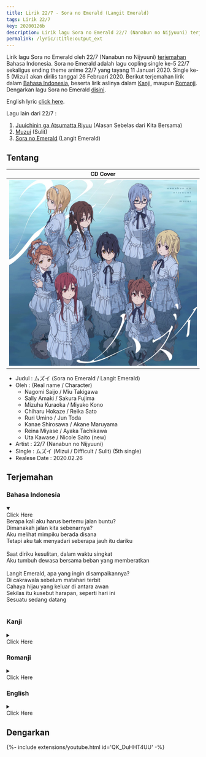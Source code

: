 ```yaml
---
title: Lirik 22/7 - Sora no Emerald (Langit Emerald)
tags: Lirik 22/7
key: 20200126b
description: Lirik lagu Sora no Emerald 22/7 (Nanabun no Nijyuuni) terjemahan Bahasa Indonesia. Sora no Emerald adalah lagu coupling single kelima 22/7 (Muzui).
permalink: /lyric/:title:output_ext
---
```


Lirik lagu Sora no Emerald oleh 22/7 (Nanabun no Nijyuuni) [terjemahan](#terjemahan) Bahasa Indonesia. Sora no Emerald adalah lagu copling single ke-5 22/7 sekaligus ending theme anime 22/7 yang tayang 11 Januari 2020. Single ke-5 (Mizui) akan dirilis tanggal 26 Februari 2020.<!--more--> Berikut terjemahan lirik dalam [Bahasa Indonesia](#bahasa-indonesia), beserta lirik aslinya dalam [Kanji](#kanji), maupun [Romanji](#romanji). Dengarkan lagu Sora no Emerald [disini](#dengarkan).

English lyric [click here](#english).

Lagu lain dari 22/7 :
1. [Juuichinin ga Atsumatta Riyuu](https://hakam.my.id/lyric/lirik-22-7-juuichinin-ga-atsumatta-riyuu.html) (Alasan Sebelas dari Kita Bersama)
2. [Muzui](https://hakam.my.id/lyric/lirik-22-7-muzui.html) (Sulit)
3. [Sora no Emerald](https://hakam.my.id/lyric/lirik-22-7-sora-no-emerald.html) (Langit Emerald)

## Tentang

| CD Cover |
| -------- |
| ![22/7 5th Single Limited Edition Type B](/assets/images/22-7-5th-single-type-b.jpg "22/7 5th Single Limited Edition Type B") |

- Judul : ムズイ (Sora no Emerald / Langit Emerald)
- Oleh : (Real name / Character)
	- Nagomi Saijo / Miu Takigawa
	- Sally Amaki / Sakura Fujima
    - Mizuha Kuraoka / Miyako Kono
    - Chiharu Hokaze / Reika Sato
    - Ruri Umino / Jun Toda
    - Kanae Shirosawa / Akane Maruyama
    - Reina Miyase / Ayaka Tachikawa
    - Uta Kawase / Nicole Saito (new)
- Artist : 22/7 (Nanabun no Nijyuuni)
- Single : ムズイ (Mizui / Difficult / Sulit) (5th single)
- Realese Date : 2020.02.26

## Terjemahan

### Bahasa Indonesia
<details open><summary><div class="button button--outline-error button--rounded my-2"><i class="fas fa-chevron-circle-down"></i> Click Here</div></summary>
Berapa kali aku harus bertemu jalan buntu?<br>
Dimanakah jalan kita sebenarnya?<br>
Aku melihat mimpiku berada disana<br>
Tetapi aku tak menyadari seberapa jauh itu dariku<br>
<br>
Saat diriku kesulitan, dalam waktu singkat<br>
Aku tumbuh dewasa bersama beban yang memberatkan<br>
<br>
Langit Emerald, apa yang ingin disampaikannya?<br>
Di cakrawala sebelum matahari terbit<br>
Cahaya hijau yang keluar di antara awan<br>
Sekilas itu kusebut harapan, seperti hari ini<br>
Sesuatu sedang datang<br>
<br>
</details>

### Kanji
<details><summary><div class="button button--outline-info button--rounded my-2"><i class="fas fa-chevron-circle-down"></i> Click Here</div></summary>
何度目の行き止まりを引き返せばいい<br>
僕たちの道はどこにあるのだろう<br>
すぐそこに見えてたはずの自分の夢が<br>
こんなにも遠く離れてたなんて<br>
<br>
じたばたしてたら　あっという間に<br>
抱える荷物に　うんざりしながら　大人になってた<br>
<br>
空のエメラルド　何を伝えたいというのか<br>
夜明けが近づいた地平線よ<br>
雲の切れ間に　溢れる翠の輝きは<br>
希望と呼ぶには儚い　今日らしい<br>
It’s coming<br>
<br>
</details>

### Romanji
<details><summary><div class="button button--outline-success button--rounded my-2"><i class="fas fa-chevron-circle-down"></i> Click Here</div></summary>
Nandome no ikidomari o hikikaese ba ī<br>
Bokutachi no michi wa doko ni aru no darō<br>
Sugu soko ni mieteta hazu no jibun no yume ga<br>
Konna ni mo tōku hanareteta nante<br>
<br>
Jitabata shitetara atto yū ma ni<br>
Kakaeru nimotsu ni unzari shinagara otona ni natteta<br>
<br>
Sora no emerarudo nan o tsutaetai to yū no ka<br>
Yoake ga chikazuita chiheisen yo<br>
Kumo no kirema ni afureru midori no kagayaki wa<br>
Kibō to yobu ni wa hakanai kyō rashī<br>
It' s coming<br>
<br>
</details>

### English
<details><summary><div class="button button--outline-warning button--rounded my-2"><i class="fas fa-chevron-circle-down"></i> Click Here</div></summary>
How many times do I need to return to the dead end?<br>
Where's our path?<br>
I saw my dream right there<br>
But I didn't realize how far away from me it was<br>
<br>
While I was struggling, I grew up in athe blink of time<br>
With so many baggage that drags me down<br>
<br>
Emerald in the sky, what is it trying to tell me?<br>
The horizon before the dawn<br>
A green spark that overflows from between the clouds<br>
You can't quite call it hope, like today<br>
It's coming<br>
<br>
</details>

## Dengarkan
<div>{%- include extensions/youtube.html id='QK_DuHHT4UU' -%}</div>
